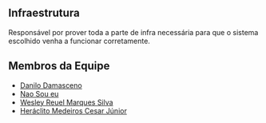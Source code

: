 ## Infraestrutura
Responsável por prover toda a parte de infra necessária para que o sistema escolhido venha a funcionar corretamente.
## Membros da Equipe
* [Danilo Damasceno](https://github.com/danilodamasceno)
* [Nao Sou eu](https://github.com/naosoueu)
* [Wesley Reuel Marques Silva](https://github.com/wreuel)
* [Heráclito Medeiros Cesar Júnior](https://github.com/Heraclito-junior)
